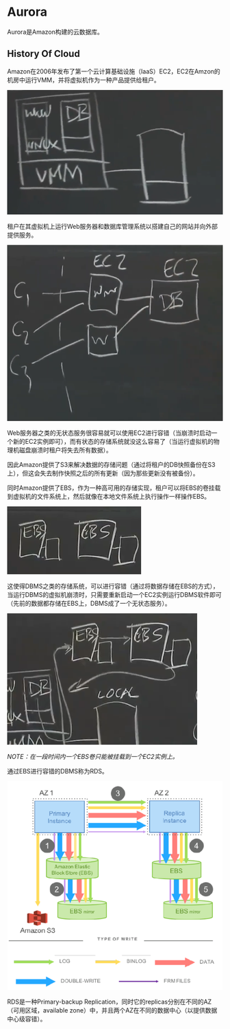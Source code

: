 # Aurora

Aurora是Amazon构建的云数据库。

## History Of Cloud

Amazon在2006年发布了第一个云计算基础设施（IaaS）EC2，EC2在Amzon的机房中运行VMM，并将虚拟机作为一种产品提供给租户。

![F1](./F1.jpg)

租户在其虚拟机上运行Web服务器和数据库管理系统以搭建自己的网站并向外部提供服务。

![F2](./F2.jpg)

Web服务器之类的无状态服务很容易就可以使用EC2进行容错（当崩溃时启动一个新的EC2实例即可），而有状态的存储系统就没这么容易了（当运行虚拟机的物理机磁盘崩溃时租户将失去所有数据）。

因此Amazon提供了S3来解决数据的存储问题（通过将租户的DB快照备份在S3上），但这会失去制作快照之后的所有更新（因为那些更新没有被备份）。

同时Amazon提供了EBS，作为一种高可用的存储实现，租户可以将EBS的卷挂载到虚拟机的文件系统上，然后就像在本地文件系统上执行操作一样操作EBS。

![F3](./F3.jpg)

这使得DBMS之类的存储系统，可以进行容错（通过将数据存储在EBS的方式），当运行DBMS的虚拟机崩溃时，只需要重新启动一个EC2实例运行DBMS软件即可（先前的数据都存储在EBS上，DBMS成了一个无状态服务）。

![F4](./F4.jpg)

*NOTE：在一段时间内一个EBS卷只能被挂载到一个EC2实例上。*

通过EBS进行容错的DBMS称为RDS。

![F5](./F5.jpg)

RDS是一种Primary-backup Replication，同时它的replicas分别在不同的AZ（可用区域，available zone）中，并且两个AZ在不同的数据中心（以提供数据中心级容错）。

